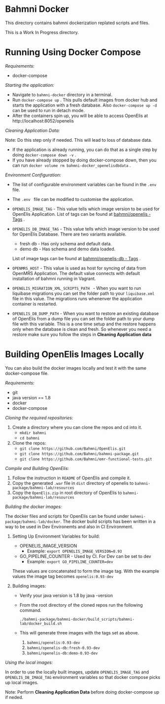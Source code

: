 Bahmni Docker
===============

This directory contains bahmni dockerization replated scripts and files.

This is a Work In Progress directory.

# Running Using Docker Compose

*Requirements:*

* docker-compose

*Starting the application:*
* Navigate to `bahmni-docker` directory in a terminal.
* Run `docker-compose up` .
    This pulls default images from docker hub and starts the application with a fresh database. Also `docker-compose up -d` can be used to run in detach mode.
* After the containers spin up, you will be able to access OpenElis at http://localhost:8052/openelis

*Cleaning Application Data:*

Note: Do this step only if needed. This will lead to loss of database data.
* If the application is already running, you can do that as a single step by doing `docker-compose down -v` .
* If you have already stopped by doing docker-compose down, then you can run `docker volume rm bahmni-docker_openelisdbdata` .

*Environment Configuration:*
* The list of configurable environment variables can be found in the `.env` file.
* The `.env ` file can be modified to customise the application.
* ``` OPENELIS_IMAGE_TAG ``` - This value tells which image version to be used for OpenElis Application. List of tags can be found at [bahmni/openelis - Tags](https://hub.docker.com/r/bahmni/openelis/tags) .
* ``` OPENELIS_DB_IMAGE_TAG ``` - This value tells which image version to be used for OpenElis Database. There are two variants available.
    * fresh db - Has only schema and default data.
    * demo db - Has schema and demo data loaded.

    List of image tags can be found at [bahmni/openelis-db - Tags](https://hub.docker.com/r/bahmni/openelis-db/tags) .
* ``` OPENMRS_HOST ``` - This value is used as host for syncing of data from OpenMRS Application. The default value connects with default installation of bahmni running in Vagrant.
* ```OPENELIS_MIGRATION_XML_SCRIPTS_PATH ``` - When you want to run liquibase migrations you can set the folder path to your `liquibase.xml` file in this value. The migrations runs whenenver the application container is restarted.
* ``` OPENELIS_DB_DUMP_PATH ``` - When you want to restore an existing database of OpenElis from a dump file you can set the folder path to your dump file with this variable. This is a one time setup and the restore happens only when the database is clean and fresh. So whenever you need a restore make sure you follow the steps in **Cleaning Application data**


# Building OpenElis Images Locally
You can also build the docker images locally and test it with the same docker-compose file.

*Requirements:*
* git
* java version == 1.8
* docker
* docker-compose

*Cloning the required repositories:*
1. Create a directory where you can clone the repos and cd into it.
    * `mkdir bahmni`
    * `cd bahmni`
2. Clone the repos:
    * `git clone https://github.com/Bahmni/OpenElis.git`
    * `git clone https://github.com/Bahmni/bahmni-package.git`
    * `git clone https://github.com/Bahmni/emr-functional-tests.git`

*Compile and Building OpenElis:*
1. Follow the instruction in `README` of OpenElis and compile it.
2. Copy the generated `.war` file in `dist` directory of openelis to `bahmni-package/bahmni-lab/resources`
3. Copy the `OpenElis.zip` in root directory of OpenElis to `bahmni-package/bahmni-lab/resources`

*Building the docker images:*

The docker files and scripts for OpenElis can be found under `bahmni-package/bahmni-lab/docker`.
The docker build scripts has been written in a way to be used in Dev Environemts and also in CI Environment.
1. Setting Up Environment Variables for build:
    * OPENELIS_IMAGE_VERSION
        * Example: `export OPENELIS_IMAGE_VERSION=0.93`
    * GO_PIPELINE_COUNTER - Used by CI. For Dev can be set to dev
        * Example: `export GO_PIPELINE_COUNTER=dev`

    These values are concatenated to form the image tag. With the example values the image tag becomes `openelis:0.93-dev`
2. Building images:
    * Verify your java version is 1.8 by java -version
    * From the root directory of the cloned repos run the following command.

         `./bahmni-package/bahmni-docker/build_scripts/bahmni-lab/docker_build.sh`
    * This will generate three images with the tags set as above.
        1. `bahmni/openelis:0.93-dev`
        2. `bahmni/openelis-db:fresh-0.93-dev`
        3. `bahmni/openelis-db:demo-0.93-dev`

*Using the local images:*

In order to use the locally built images, update `OPENELIS_IMAGE_TAG` and `OPENELIS_DB_IMAGE_TAG` environment variables so that docker compose picks up local images.

Note: Perform **Cleaning Application Data** before doing docker-compose up if neded.
